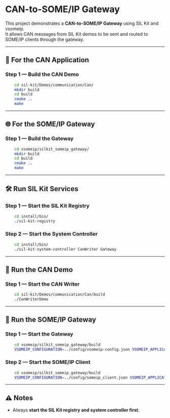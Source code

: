 # CAN-to-SOME/IP Gateway

This project demonstrates a **CAN-to-SOME/IP Gateway** using SIL Kit and vsomeip.  
It allows CAN messages from SIL Kit demos to be sent and routed to SOME/IP clients through the gateway.

---

## 🚗 **For the CAN Application**

### **Step 1 — Build the CAN Demo**
```bash
    cd sil-kit/Demos/communication/Can/
    mkdir build
    cd build
    cmake ..
    make
```

---

## 🌐 **For the SOME/IP Gateway**

### **Step 1 — Build the Gateway**
```bash
    cd vsomeip/silkit_someip_gateway/
    mkdir build
    cd build
    cmake ..
    make
```

---

## 🛠 **Run SIL Kit Services**

### **Step 1 — Start the SIL Kit Registry**
```bash
    cd install/bin/
    ./sil-kit-registry
```

### **Step 2 — Start the System Controller**
```bash
    cd install/bin/
    ./sil-kit-system-controller CanWriter Gateway
```

---

## 🚦 **Run the CAN Demo**

### **Step 1 — Start the CAN Writer**
```bash
    cd sil-kit/Demos/communication/Can/build
    ./CanWriterDemo
```

---

## 🌉 **Run the SOME/IP Gateway**

### **Step 1 — Start the Gateway**
```bash
    cd vsomeip/silkit_someip_gateway/build
    VSOMEIP_CONFIGURATION=../config/vsomeip-config.json VSOMEIP_APPLICATION_NAME=GatewayNotifier ./GatewayNotifier
```

### **Step 2 — Start the SOME/IP Client**
```bash
    cd vsomeip/silkit_someip_gateway/build
    VSOMEIP_CONFIGURATION=../config/someip_client.json VSOMEIP_APPLICATION_NAME=someip_client ./someip_client
```

---

## ⚠️ **Notes**

- Always **start the SIL Kit registry and system controller first**.  

